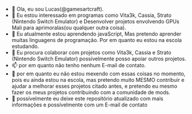 - 👋 Ola, eu sou Lucas(@gamesartcraft).
- 👀 Eu estou interessado em programas como Vita3k, Cassia, Strato (Nintendo Switch Emulator) e Desenvolver projetos envolvendo GPUs Mali para aprimoralas(ou qualquer outra coisa).
- 🌱 Eu atualmente estou aprendendo javaScript, Mas pretendo aprender muitas linguagens de programação. Por em quanto eu estou na escola estudando.
- 💞️ Eu procura colaborar com projetos como Vita3k, Cassia e Strato (Nintendo Switch Emulator) possívelmente posso apoiar outros projetos.
- 📫 por em quanto não tenho nenhum E-mail de contato.
- 📖 por em quanto eu não estou mexendo com essas coisas no momento, pois eu ainda estou na escola, mas pretendo muito MESMO contribuir e ajudar a melhorar esses projetos citado antes, e pretendo eu mesmo fazer os meus projetos contribuindo com a comunidade de mods.
- 🙂 possívelmente eu deixe este repositório atualizado com mais informações e possívelmente com um E-mail de contato

